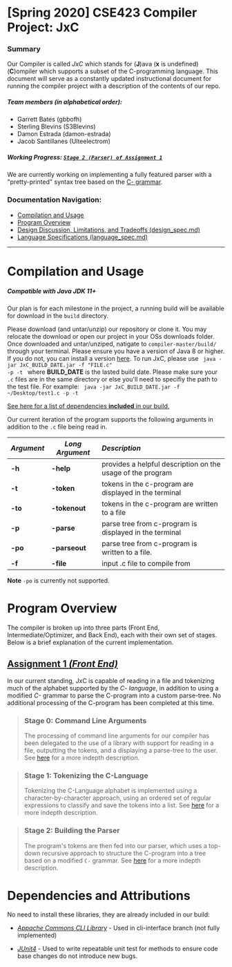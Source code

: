 # [Spring 2020] CSE423 Compiler Project: JxC

### Summary
Our Compiler is called *JxC* which stands for (**J**)ava (**x** is undefined) (**C**)ompiler which supports a subset of the C-programming language. This document will serve as a constantly updated instructional document for running the compiler project with a description of the contents of our repo.

##### Team members (in alphabetical order):
* Garrett Bates (gbbofh)
* Sterling Blevins (S3Blevins)
* Damon Estrada (damon-estrada)
* Jacob Santillanes (Ulteelectrom)

##### Working Progress: [`Stage 2 (Parser) of Assignment 1`](docs/design_spec.md)

We are currently working on implementing a fully featured parser with a "pretty-printed" syntax tree based on the [C- grammar](http://marvin.cs.uidaho.edu/Teaching/CS445/c-Grammar.pdf).

### Documentation Navigation:
* [Compilation and Usage](#compilation-and-usage)
* [Program Overview](#program-overview)
* [Design Discussion, Limitations, and Tradeoffs (design_spec.md)](docs/design_spec.md)
* [Language Specifications (language_spec.md)](docs/language_spec.md)

---
# Compilation and Usage
##### Compatible with Java JDK 11+
Our plan is for each milestone in the project, a running build will be available for download in the `build` directory.

Please download (and untar/unzip) our repository or clone it. You may relocate the download or open our project in your OSs downloads folder. Once downloaded and untar/unziped, natigate to `compiler-master/build/` through your terminal. Please ensure you have a version of Java 8 or higher. If you do not, you can install a version [here](https://www.oracle.com/java/technologies/javase-jdk8-downloads.html). To run JxC, please use
  <code>
    java -jar JxC_BUILD_DATE.jar -f "FILE.c" -p -t
  </code>
where **BUILD_DATE** is the lasted build date. Please make sure your `.c` files are in the same directory or else you'll need to specifiy the path to the test file. For example:
<code>
  java -jar JxC_BUILD_DATE.jar -f ~/Desktop/test1.c -p -t
</code>

[See here for a list of dependencies **included** in our build.](#dependencies-and-attributions)  

Our current iteration of the program supports the following arguments in addition to the `.c` file being read in.

*Argument* | *Long Argument* | *Description*
--- | --- | :---
**-h** | **-help** | provides a helpful description on the usage of the program
**-t** | **-token** | tokens in the c-program are displayed in the terminal
**-to** | **-tokenout** | tokens in the c-program are written to a file
**-p** | **-parse** | parse tree from c-program is displayed in the terminal
**-po** | **-parseout** | parse tree from c-program is written to a file.
**-f** | **-file** | input .c file to compile from

**Note** `-po` is currently not supported.

# Program Overview
The compiler is broken up into three parts (Front End, Intermediate/Optimizer, and Back End), each with their own set of stages. Below is a brief explanation of the current implementation.

## [Assignment 1 *(Front End)*](docs/design_spec.md)
In our current standing, JxC is capable of reading in a file and tokenizing much of the alphabet supported by the *C- language*, in addition to using a modified *C-* grammar to parse the C-program into a custom parse-tree. No additional processing of the C-program has been completed at this time.

>### Stage 0: Command Line Arguments
>The processing of command line arguments for our compiler has been delegated to the use of a library with support for reading in a file, outputting the tokens, and a displaying a parse-tree to the user. See [here](docs/design_spec.md#stage-0-command-line-interface) for a more indepth description.

>### Stage 1: Tokenizing the C-Language
>Tokenizing the C-Language alphabet is implemented using a character-by-character approach, using an ordered set of regular expressions to classify and save the tokens into a list. See [here](docs/design_spec.md#stage-1-scanner) for a more indepth description.

>### Stage 2: Building the Parser
>The program's tokens are then fed into our parser, which uses a top-down recursive approach to structure the C-program into a tree based on a modified `C-` grammar. See [here](docs/design_spec.md#stage-2-parser) for a more indepth description.

# Dependencies and Attributions
No need to install these libraries, they are already included in our build:
* [*Appache Commons CLI Library*](http://commons.apache.org/proper/commons-cli/) - Used in cli-interface branch (not fully implemented)

* [*JUnit4*](https://junit.org/junit4/) - Used to write repeatable unit test for methods to ensure code base changes do not introduce new bugs.
